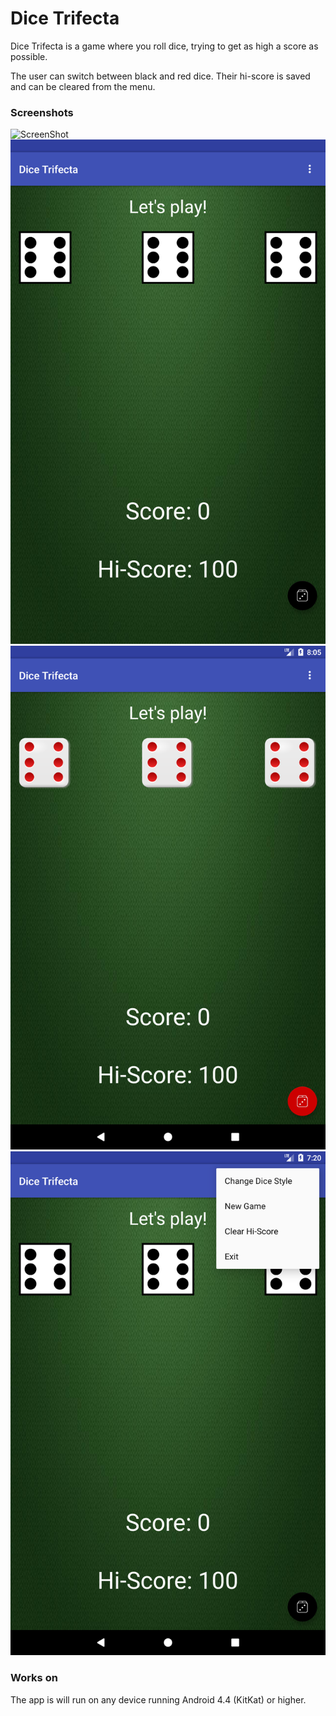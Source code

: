 # Dice Trifecta
Dice Trifecta is a game where you roll dice, trying to get as high a score as possible.

The user can switch between black and red dice. Their hi-score is saved and can be cleared from the menu.

### Screenshots
![ScreenShot](/app/src/main/assets/ScreenshotsScreenshots/AppInterfaceInstructions.png)
![ScreenShot](/app/src/main/assets/Screenshots/AppInterfaceBlackDice.png)
![ScreenShot](/app/src/main/assets/Screenshots/AppInterfaceRedDice.png)
![ScreenShot](/app/src/main/assets/Screenshots/AppInterfaceMenu.png)

### Works on
The app is will run on any device running Android 4.4 (KitKat) or higher.